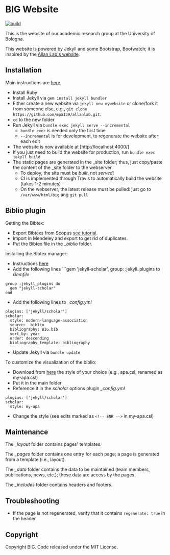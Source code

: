 # BIG Website

[![build](https://github.com/big-unibo/big-website/actions/workflows/build.yml/badge.svg)](https://github.com/big-unibo/big-website/actions/workflows/build.yml)

This is the website of our academic research group at the University of Bologna.

This website is powered by Jekyll and some Bootstrap, Bootwatch; it is inspired  by the [Allan Lab's website](https://www.allanlab.org/). 

## Installation

Main instructions are [here](https://jekyllrb.com/docs/installation/).

- Install Ruby
- Install Jekyll via ```gem install jekyll bundler```
- Either create a new website via ```jekyll new mywebsite``` or clone/fork it from someone else, e.g., ```git clone https://github.com/mpa139/allanlab.git```.
- ```cd``` to the new folder
- Run Jekyll via ```bundle exec jekyll serve --incremental```
  - ```bundle exec``` is needed only the first time
  - ```--incremental``` is for development, to regenerate the website after each edit
- The website is now available at [http://localhost:4000/]
- If you just need to build the website for production, run ```bundle exec jekyll build```
- The static pages are generated in the _site folder; thus, just copy/paste the content of the _site folder 
to the webserver
  - To deploy, the site must be *built*, not *served*!
  - CI is implemented through Travis to automatically build the website (takes 1-2 minutes)
  - On the webserver, the latest release must be pulled: just go to ```/var/www/html/big``` ang  ```git pull```

## Biblio plugin

Getting the Bibtex:

- Export Bibtexs from Scopus [see tutorial](https://libguides.usask.ca/c.php?g=218034&p=1445629#:~:text=Download%20BibTex%20format%20from%20Scopus,Select%20BibTex%2C%20and%20click%20Export.).
- Import in Mendeley and export to get rid of duplicates.
- Put the Bibtex file in the *_biblio* folder.

Installing the Bibtex manager:

- Instructions [here](https://github.com/inukshuk/jekyll-scholar)
- Add the following lines ```gem 'jekyll-scholar', group: :jekyll_plugins to *Gemfile*
```
group :jekyll_plugins do
  gem "jekyll-scholar"
end
```
- Add the following lines to *_config.yml*
```
plugins: ['jekyll/scholar']
scholar:
  style: modern-language-association
  source: _biblio
  bibliography: BIG.bib
  sort_by: year
  order: descending
  bibliography_template: bibliography
```
- Update Jekyll via ```bundle update```

To customize the visualization of the biblio:
- Download from [here](https://github.com/citation-style-language/styles) the style of your choice (e.g., apa.csl, renamed as my-apa.csl)
- Put it in the main folder
- Reference it in the *scholar* options plugin *_config.yml*
```
plugins: ['jekyll/scholar']
scholar:
  style: my-apa
```
- Change the style (see edits marked as ```<!-- ENR -->``` in my-apa.csl)

## Maintenance

The *_layout* folder contains pages' templates.

The *_pages* folder contains one entry for each page; a page is generated from a template (i.e., layout).

The *_data* folder contains the data to be maintained (team members, publications, news, etc.); these data 
are access by the pages.

The *_includes* folder contains headers and footers.

## Troubleshooting

- If the page is not regenerated, verify that it contains ```regenerate: true``` in the header.

## Copyright

Copyright BIG. Code released under the MIT License.
